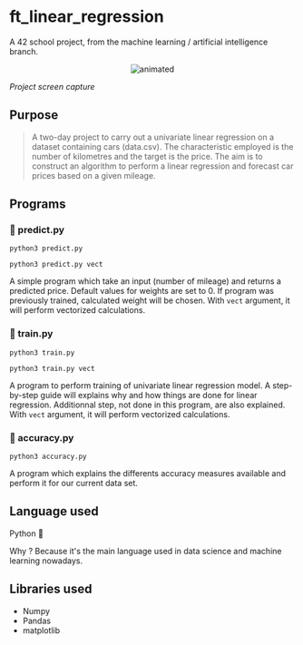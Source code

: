 # ft_linear_regression

A 42 school project, from the machine learning / artificial intelligence branch.
<p align='center'>
<img src='https://user-images.githubusercontent.com/67599180/189076214-3aeaf657-429e-42ad-9197-c89b6887b190.gif' alt='animated'>

 <i align='center'>Project screen capture</i>
 </p>

## Purpose
>A two-day project to carry out a univariate linear regression on a dataset containing cars (data.csv). The characteristic employed is the number of kilometres and the target is the price.
>The aim is to construct an algorithm to perform a linear regression and forecast car prices based on a given mileage.


## Programs

### :brain: predict.py
```python3 predict.py```

```python3 predict.py vect```

A simple program which take an input (number of mileage) and returns a predicted price.
Default values for weights are set to 0. If program was previously trained, calculated weight will be chosen.
With ```vect``` argument, it will perform vectorized calculations. 

### :mechanical_arm: train.py
```python3 train.py```

```python3 train.py vect```

A program to perform training of univariate linear regression model.
A step-by-step guide will explains why and how things are done for linear regression. Additionnal step, not done in this program, are also explained.
With ```vect``` argument, it will perform vectorized calculations. 

### :100: accuracy.py
```python3 accuracy.py```

A program which explains the differents accuracy measures available and perform it for our current data set.



## Language used
Python :snake:

Why ? Because it's the main language used in data science and machine learning nowadays.


## Libraries used
- Numpy
- Pandas
- matplotlib

